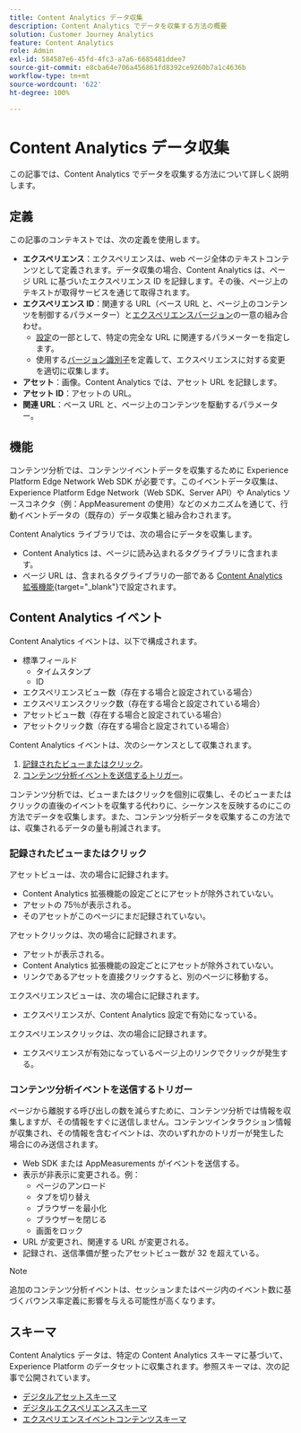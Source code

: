```yaml
---
title: Content Analytics データ収集
description: Content Analytics でデータを収集する方法の概要
solution: Customer Journey Analytics
feature: Content Analytics
role: Admin
exl-id: 584587e6-45fd-4fc3-a7a6-6685481ddee7
source-git-commit: e8cba64e706a456861fd8392ce9260b7a1c4636b
workflow-type: tm+mt
source-wordcount: '622'
ht-degree: 100%

---
```


# Content Analytics データ収集

この記事では、Content Analytics でデータを収集する方法について詳しく説明します。

## 定義

この記事のコンテキストでは、次の定義を使用します。

* **エクスペリエンス**：エクスペリエンスは、web ページ全体のテキストコンテンツとして定義されます。データ収集の場合、Content Analytics は、ページ URL に基づいたエクスペリエンス ID を記録します。その後、ページ上のテキストが取得サービスを通じて取得されます。
* **エクスペリエンス ID**：関連する URL（ベース URL と、ページ上のコンテンツを制御するパラメーター）と[エクスペリエンスバージョン](manual.md#versioning)の一意の組み合わせ。
   * [設定](configuration.md)の一部として、特定の完全な URL に関連するパラメーターを指定します。
   * 使用する[バージョン識別子](manual.md#versioning)を定義して、エクスペリエンスに対する変更を適切に収集します。
* **アセット**：画像。Content Analytics では、アセット URL を記録します。
* **アセット ID**：アセットの URL。
* **関連 URL**：ベース URL と、ページ上のコンテンツを駆動するパラメーター。


## 機能

コンテンツ分析では、コンテンツイベントデータを収集するために Experience Platform Edge Network Web SDK が必要です。このイベントデータ収集は、Experience Platform Edge Network（Web SDK、Server API）や Analytics ソースコネクタ（例：AppMeasurement の使用）などのメカニズムを通じて、行動イベントデータの（既存の）データ収集と組み合わされます。

Content Analytics ライブラリでは、次の場合にデータを収集します。

* Content Analytics は、ページに読み込まれるタグライブラリに含まれます。
* ページ URL は、含まれるタグライブラリの一部である [Content Analytics 拡張機能](https://experienceleague.adobe.com/ja/docs/experience-platform/tags/extensions/client/content-analytics/overview){target="_blank"}で設定されます。


## Content Analytics イベント

Content Analytics イベントは、以下で構成されます。

* 標準フィールド
   * タイムスタンプ
   * ID
* エクスペリエンスビュー数（存在する場合と設定されている場合）
* エクスペリエンスクリック数（存在する場合と設定されている場合）
* アセットビュー数（存在する場合と設定されている場合）
* アセットクリック数（存在する場合と設定されている場合）

Content Analytics イベントは、次のシーケンスとして収集されます。

1. [記録されたビューまたはクリック](#recorded-view-or-click)。
1. [コンテンツ分析イベントを送信するトリガー](#trigger-to-send-a-content-analytics-event)。

コンテンツ分析では、ビューまたはクリックを個別に収集し、そのビューまたはクリックの直後のイベントを収集する代わりに、シーケンスを反映するのにこの方法でデータを収集します。また、コンテンツ分析データを収集するこの方法では、収集されるデータの量も削減されます。

### 記録されたビューまたはクリック

アセットビューは、次の場合に記録されます。

* Content Analytics 拡張機能の設定ごとにアセットが除外されていない。
* アセットの 75％が表示される。
* そのアセットがこのページにまだ記録されていない。

アセットクリックは、次の場合に記録されます。

* アセットが表示される。
* Content Analytics 拡張機能の設定ごとにアセットが除外されていない。
* リンクであるアセットを直接クリックすると、別のページに移動する。

エクスペリエンスビューは、次の場合に記録されます。

* エクスペリエンスが、Content Analytics 設定で有効になっている。

エクスペリエンスクリックは、次の場合に記録されます。

* エクスペリエンスが有効になっているページ上のリンクでクリックが発生する。


### コンテンツ分析イベントを送信するトリガー

ページから離脱する呼び出しの数を減らすために、コンテンツ分析では情報を収集しますが、その情報をすぐに送信しません。コンテンツインタラクション情報が収集され、その情報を含むイベントは、次のいずれかのトリガーが発生した場合にのみ送信されます。

* Web SDK または AppMeasurements がイベントを送信する。
* 表示が非表示に変更される。例：
   * ページのアンロード
   * タブを切り替え
   * ブラウザーを最小化
   * ブラウザーを閉じる
   * 画面をロック
* URL が変更され、関連する URL が変更される。
* 記録され、送信準備が整ったアセットビュー数が 32 を超えている。

>[!NOTE]
>
>追加のコンテンツ分析イベントは、セッションまたはページ内のイベント数に基づくバウンス率定義に影響を与える可能性が高くなります。
>


## スキーマ

Content Analytics データは、特定の Content Analytics スキーマに基づいて、Experience Platform のデータセットに収集されます。参照スキーマは、次の記事で公開されています。

* [デジタルアセットスキーマ](https://github.com/adobe/xdm/blob/master/components/classes/digital-asset.schema.json)
* [デジタルエクスペリエンススキーマ](https://github.com/adobe/xdm/blob/master/components/classes/digital-experience.schema.json)
* [エクスペリエンスイベントコンテンツスキーマ](https://github.com/adobe/xdm/blob/master/components/fieldgroups/experience-event/experienceevent-content.schema.json)
